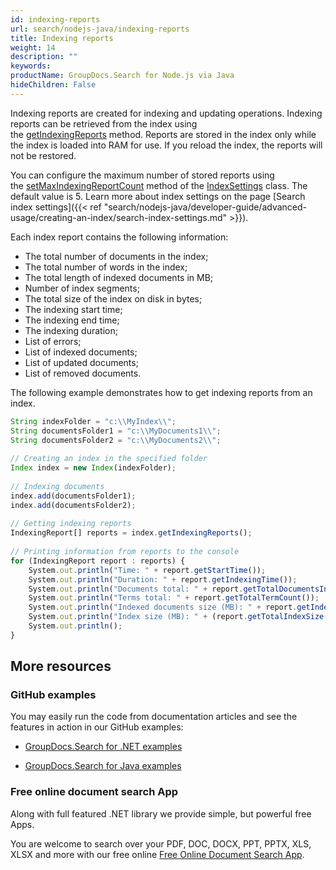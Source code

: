 ```yaml
---
id: indexing-reports
url: search/nodejs-java/indexing-reports
title: Indexing reports
weight: 14
description: ""
keywords: 
productName: GroupDocs.Search for Node.js via Java
hideChildren: False
---
```

Indexing reports are created for indexing and updating operations. Indexing reports can be retrieved from the index using the [getIndexingReports](https://reference.groupdocs.com/search/nodejs-java/com.groupdocs.search/Index#getIndexingReports()) method. Reports are stored in the index only while the index is loaded into RAM for use. If you reload the index, the reports will not be restored.

You can configure the maximum number of stored reports using the [setMaxIndexingReportCount](https://reference.groupdocs.com/search/nodejs-java/com.groupdocs.search/IndexSettings#setMaxIndexingReportCount(int)) method of the [IndexSettings](https://reference.groupdocs.com/search/nodejs-java/com.groupdocs.search/IndexSettings) class. The default value is 5. Learn more about index settings on the page [Search index settings]({{< ref "search/nodejs-java/developer-guide/advanced-usage/creating-an-index/search-index-settings.md" >}}).

Each index report contains the following information:

*   The total number of documents in the index;
*   The total number of words in the index;
*   The total length of indexed documents in MB;
*   Number of index segments;
*   The total size of the index on disk in bytes;
*   The indexing start time;
*   The indexing end time;
*   The indexing duration;
*   List of errors;
*   List of indexed documents;
*   List of updated documents;
*   List of removed documents.

The following example demonstrates how to get indexing reports from an index.

```javascript
String indexFolder = "c:\\MyIndex\\";
String documentsFolder1 = "c:\\MyDocuments1\\";
String documentsFolder2 = "c:\\MyDocuments2\\";
 
// Creating an index in the specified folder
Index index = new Index(indexFolder);
 
// Indexing documents
index.add(documentsFolder1);
index.add(documentsFolder2);
 
// Getting indexing reports
IndexingReport[] reports = index.getIndexingReports();
 
// Printing information from reports to the console
for (IndexingReport report : reports) {
    System.out.println("Time: " + report.getStartTime());
    System.out.println("Duration: " + report.getIndexingTime());
    System.out.println("Documents total: " + report.getTotalDocumentsInIndex());
    System.out.println("Terms total: " + report.getTotalTermCount());
    System.out.println("Indexed documents size (MB): " + report.getIndexedDocumentsSize());
    System.out.println("Index size (MB): " + (report.getTotalIndexSize() / 1024.0 / 1024.0));
    System.out.println();
}
```

## More resources

### GitHub examples

You may easily run the code from documentation articles and see the features in action in our GitHub examples:

*   [GroupDocs.Search for .NET examples](https://github.com/groupdocs-search/GroupDocs.Search-for-.NET)
    
*   [GroupDocs.Search for Java examples](https://github.com/groupdocs-search/GroupDocs.Search-for-Java)
    

### Free online document search App

Along with full featured .NET library we provide simple, but powerful free Apps.

You are welcome to search over your PDF, DOC, DOCX, PPT, PPTX, XLS, XLSX and more with our free online [Free Online Document Search App](https://products.groupdocs.app/search).
